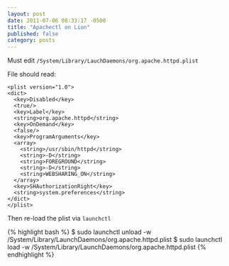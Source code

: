 ```yaml
---
layout: post
date: 2011-07-06 08:33:17 -0500
title: "Apachectl on Lion"
published: false
category: posts
---
```



Must edit `/System/Library/LauchDaemons/org.apache.httpd.plist`

File should read:

    <plist version="1.0">
    <dict>
      <key>Disabled</key>
      <true/>
      <key>Label</key>
      <string>org.apache.httpd</string>
      <key>OnDemand</key>
      <false/>
      <key>ProgramArguments</key>
      <array>
        <string>/usr/sbin/httpd</string>
        <string>-D</string>
        <string>FOREGROUND</string>
        <string>-D</string>
        <string>WEBSHARING_ON</string>
      </array>
      <key>SHAuthorizationRight</key>
      <string>system.preferences</string>
    </dict>
    </plist>


Then re-load the plist via `launchctl`

{% highlight bash %}
  $ sudo launchctl unload -w /System/Library/LaunchDaemons/org.apache.httpd.plist
  $ sudo launchctl load -w /System/Library/LaunchDaemons/org.apache.httpd.plist
{% endhighlight %}
